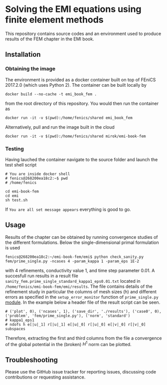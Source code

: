 # Solving the EMI equations using finite element methods

This repository contains source codes and an environment used to produce
results of the FEM chapter in the EMI book.

## Installation
### Obtaining the image
The environment is provided as a docker container built on top of FEniCS
2017.2.0 (which uses Python 2). The container can be built locally by

```
docker build --no-cache -t emi_book_fem .
```
from the root directory of this repository. You would then run the container
as

```
docker run -it -v $(pwd):/home/fenics/shared emi_book_fem
```

Alternatively, pull and run the image built in the cloud

```
docker run -it -v $(pwd):/home/fenics/shared mirok/emi-book-fem
```

### Testing
Having lauched the container navigate to the source folder and launch
the test shell script

```
# You are inside docker shell
# fenics@268200ea18c2:~$ pwd
# /home/fenics

cd emi-book-fem
cd emi
sh test.sh
```

If `You are all set message appears` everything is good to go.

## Usage
Results of the chapter can be obtained by running convergence studies of
the different formulations. Below the single-dimensional primal formulation
is used

```
fenics@268200ea18c2:~/emi-book-fem/emi$ python check_sanity.py fem/prime_single.py -ncases 4 -param_kappa 1 -param_eps 1E-2
```

with 4 refinements, conductivity value 1, and time step parameter 0.01. A succesfull
run results in a result file `sanity_fem.prime_single_standard_kappa1_eps0.01.txt`
located in `/home/fenics/emi-book-fem/emi/results`. The file contains details of
the refinement study in particular the columns of mesh sizes (h) and different errors
as specified in the `setup_error_monitor` function of `prime_single.py` [module](https://github.com/MiroK/emi-book-fem/blob/master/emi/fem/prime_single.py#L85).
In the example below a header file of the result script can be seen.

```
# ('plot', 0), ('ncases', 1), ('save_dir', './results'), ('case0', 0), ('problem', 'fem/prime_single.py'), ('norm', 'standard')
# kappa1_eps1
# ndofs h e[|u|_1] r[|u|_1] e[|u|_0] r[|u|_0] e[|v|_0] r[|v|_0] subspaces
```

Therefore, extracting the first and third columns from the file a convergence of the 
global potential in the (broken) $H^1$ norm can be plotted.

## Troubleshooting
Please use the GitHub issue tracker for reporting issues, discussing code
contributions or requesting assistance.
